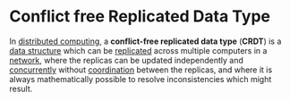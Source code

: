 # Conflict free Replicated Data Type

In [distributed computing](https://en.wikipedia.org/wiki/Distributed_computing), a **conflict-free replicated data type** \(**CRDT**\) is a [data structure](https://en.wikipedia.org/wiki/Data_structure) which can be [replicated](https://en.wikipedia.org/wiki/Replication_%28computing%29) across multiple computers in a [network](https://en.wikipedia.org/wiki/Computer_network), where the replicas can be updated independently and [concurrently](https://en.wikipedia.org/wiki/Concurrent_computing) without [coordination](https://en.wikipedia.org/wiki/Concurrency_control) between the replicas, and where it is always mathematically possible to resolve inconsistencies which might result.



